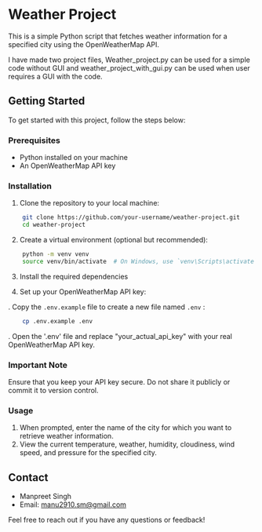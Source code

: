 # Weather Project

This is a simple Python script that fetches weather information for a specified city using the OpenWeatherMap API.

I have made two project files, Weather_project.py can be used for a simple code without GUI and weather_project_with_gui.py can be used when user requires a GUI with the code.

## Getting Started

To get started with this project, follow the steps below:

### Prerequisites

- Python installed on your machine
- An OpenWeatherMap API key

### Installation

1. Clone the repository to your local machine:
```bash
    git clone https://github.com/your-username/weather-project.git
    cd weather-project
```
2. Create a virtual environment (optional but recommended):
```bash
    python -m venv venv
    source venv/bin/activate  # On Windows, use `venv\Scripts\activate`
```
3. Install the required dependencies

4. Set up your OpenWeatherMap API key:

. Copy the `.env.example` file to create a new file named `.env` :
```bash 
    cp .env.example .env
```

. Open the '.env' file and replace "your_actual_api_key" with your real OpenWeatherMap API key.

### Important Note

Ensure that you keep your API key secure. Do not share it publicly or commit it to version control.

### Usage

1. When prompted, enter the name of the city for which you want to retrieve weather information.
2. View the current temperature, weather, humidity, cloudiness, wind speed, and pressure for the          specified city.

## Contact

- Manpreet Singh
- Email: manu2910.sm@gmail.com

Feel free to reach out if you have any questions or feedback!
